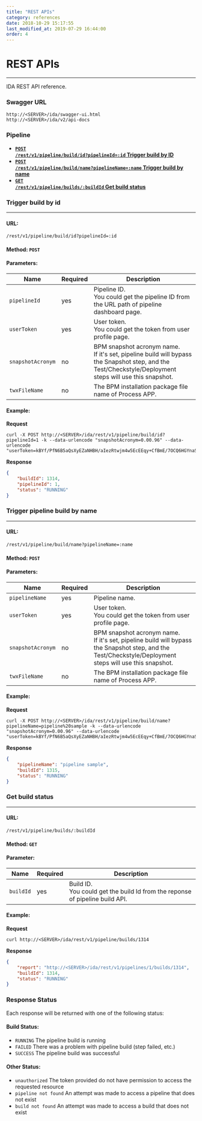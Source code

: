 ```yaml
---
title: "REST APIs"
category: references
date: 2018-10-29 15:17:55
last_modified_at: 2019-07-29 16:44:00
order: 4
---
```


# REST APIs
***
IDA REST API reference.

### Swagger URL
    http://<SERVER>/ida/swagger-ui.html
    http://<SERVER>/ida/v2/api-docs

### Pipeline

- **[<code>POST /rest/v1/pipeline/build/id?pipelineId=:id</code>  Trigger build by ID](#trigger-build-by-id)**
- **[<code>POST /rest/v1/pipeline/build/name?pipelineName=:name</code>  Trigger build by name](#trigger-pipeline-build-by-name)**
- **[<code>GET /rest/v1/pipeline/builds/:buildId</code>  Get build status](#get-build-status)**

### **Trigger build by id**
___

#### **URL:**

```
/rest/v1/pipeline/build/id?pipelineId=:id
```

#### **Method:**  ```POST```


#### **Parameters:**

| Name | Required                        | Description        |
|----------------|------------|--------------|
| `pipelineId`   | yes          | Pipeline ID. <br>You could get the pipeline ID from the URL path of pipeline dashboard page. |
| `userToken`   | yes          | User token. <br>You could get the token from user profile page.|
| `snapshotAcronym`   | no          | BPM snapshot acronym name. <br>If it's set, pipeline build will bypass the Snapshot step, and the Test/Checkstyle/Deployment steps will use this snapshot. |
| `twxFileName`   | no          | The BPM installation package file name of Process APP.|

#### **Example:**

**Request**

	curl -X POST http://<SERVER>/ida/rest/v1/pipeline/build/id?pipelineId=1 -k --data-urlencode "snapshotAcronym=0.00.96" --data-urlencode "userToken=kBYf/PfN6B5aQsXyEZaNHBH/aIezRtwjm4w5EcEEqy+CfBmE/7OCQ6HGYnaSKBFw"


**Response**
``` json
{
    "buildId": 1314,
    "pipelineId": 1,
    "status": "RUNNING"
}
```

### **Trigger pipeline build by name**
___

#### **URL:**

```
/rest/v1/pipeline/build/name?pipelineName=:name
```

#### **Method:**  ```POST```


#### **Parameters:**

| Name | Required                        | Description        |
|----------------|------------|--------------|
| `pipelineName`   | yes          | Pipeline name. |
| `userToken`   | yes          | User token. <br>You could get the token from user profile page. |
| `snapshotAcronym`   | no     | BPM snapshot acronym name. <br>If it's set, pipeline build will bypass the Snapshot step, and the Test/Checkstyle/Deployment steps will use this snapshot. |
| `twxFileName`   | no          | The BPM installation package file name of Process APP.|

#### **Example:**

**Request**

    curl -X POST http://<SERVER>/ida/rest/v1/pipeline/build/name?pipelineName=pipeline%20sample -k --data-urlencode "snapshotAcronym=0.00.96" --data-urlencode "userToken=kBYf/PfN6B5aQsXyEZaNHBH/aIezRtwjm4w5EcEEqy+CfBmE/7OCQ6HGYnaSKBFw"


**Response**
``` json
{
    "pipelineName": "pipeline sample",
    "buildId": 1315,
    "status": "RUNNING"
}
```

### **Get build status**
___

#### **URL:**

```
/rest/v1/pipeline/builds/:buildId
```

#### **Method:**  ```GET```


#### **Parameter:**

| Name | Required                        | Description        |
|----------------|------------|--------------|
| `buildId`   | yes          | Build ID. <br>You could get the build Id from the reponse of pipeline build API. |


#### **Example:**

**Request**

    curl http://<SERVER>/ida/rest/v1/pipeline/builds/1314


**Response**
``` json
{
    "report": "http://<SERVER>/ida/rest/v1/pipelines/1/builds/1314",
    "buildId": 1314,
    "status": "RUNNING"
}
```


### Response Status
Each response will be returned with one of the following status:

#### **Build Status:**
* `RUNNING` The pipeline build is running
* `FAILED` There was a problem with pipeline build (step failed, etc.)
* `SUCCESS` The pipeline build was successful

#### **Other Status:**
* `unauthorized` The token provided do not have permission to access the requested resource
* `pipeline not found` An attempt was made to access a pipeline that does not exist
* `build not found` An attempt was made to access a build that does not exist
